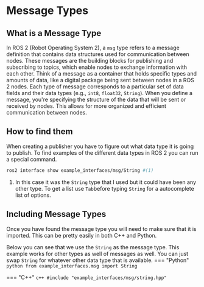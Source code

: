 # Message Types
## What is a Message Type
In ROS 2 (Robot Operating System 2), a `msg` type refers to a message definition that contains data structures used for communication between nodes. These messages are the building blocks for publishing and subscribing to topics, which enable nodes to exchange information with each other. Think of a message as a container that holds specific types and amounts of data, like a digital package being sent between nodes in a ROS 2 nodes. Each type of message corresponds to a particular set of data fields and their data types (e.g., `int8`, `float32`, `String`). When you define a message, you're specifying the structure of the data that will be sent or received by nodes. This allows for more organized and efficient communication between nodes.
## How to find them
When creating a publisher you have to figure out what data type it is going to publish. To find examples of the different data types in ROS 2 you can run a special command.

```bash  { .annotate }
ros2 interface show example_interfaces/msg/String #(1)
```

1. In this case it was the `String` type that I used but it could have been any other type. To get a list use `Tab`before typing `String` for a autocomplete list of options.

## Including Message Types
Once you have found the message type you will need to make sure that it is imported. This can be pretty easily in both C++ and Python.

Below you can see that we use the `String` as the message type. This example works for other types as well of messages as well. You can just swap `String` for whatever other data type that is available. 
=== "Python"
	```python
	from example_interfaces.msg import String 
	```

=== "C++"
	``` c++
	#include "example_interfaces/msg/string.hpp"
	```



